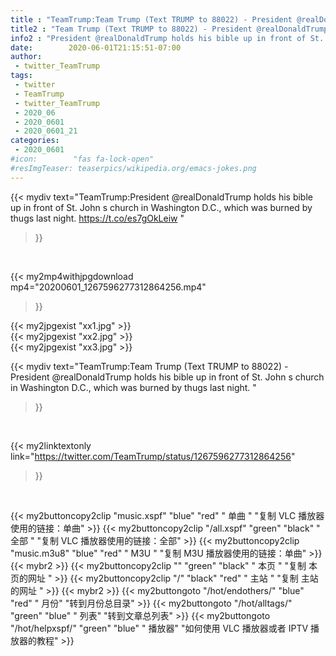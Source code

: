 ```yaml
---
title : "TeamTrump:Team Trump (Text TRUMP to 88022) - President @realDonaldTrump holds his bible up in front of St. John s church in Washington D.C., which was burned by thugs last night. "
title2 : "Team Trump (Text TRUMP to 88022) - President @realDonaldTrump holds his bible up in front of St. John s church in Washington D.C., which was burned by thugs last night. "
info2 : "President @realDonaldTrump holds his bible up in front of St. John s church in Washington D.C., which was burned by thugs last night. https://t.co/es7gOkLeiw "
date:        2020-06-01T21:15:51-07:00
author:
 - twitter_TeamTrump
tags:
 - twitter
 - TeamTrump
 - twitter_TeamTrump
 - 2020_06
 - 2020_0601
 - 2020_0601_21
categories:
 - 2020_0601
#icon:        "fas fa-lock-open"
#resImgTeaser: teaserpics/wikipedia.org/emacs-jokes.png
---
```


{{< mydiv text="TeamTrump:President @realDonaldTrump holds his bible up in front of St. John s church in Washington D.C., which was burned by thugs last night. https://t.co/es7gOkLeiw "
>}}
<br>


{{< my2mp4withjpgdownload mp4="20200601_1267596277312864256.mp4"
>}}

{{< my2jpgexist "xx1.jpg" >}}<br>
{{< my2jpgexist "xx2.jpg" >}}<br>
{{< my2jpgexist "xx3.jpg" >}}<br>



{{< mydiv text="TeamTrump:Team Trump (Text TRUMP to 88022) - President @realDonaldTrump holds his bible up in front of St. John s church in Washington D.C., which was burned by thugs last night. "
>}}
<br>

{{< my2linktextonly link="https://twitter.com/TeamTrump/status/1267596277312864256"
>}}


<br>

{{< my2buttoncopy2clip "music.xspf"        "blue"   "red"    " 单曲 "  "复制 VLC 播放器使用的链接：单曲" >}} {{< my2buttoncopy2clip "/all.xspf"         "green"  "black"  " 全部 "  "复制 VLC 播放器使用的链接：全部" >}} {{< my2buttoncopy2clip "music.m3u8"        "blue"   "red"    " M3U  "    "复制 M3U 播放器使用的链接：单曲" >}} {{< mybr2 >}} {{< my2buttoncopy2clip ""                  "green"  "black"  " 本页 "    "复制 本页的网址 " >}} {{< my2buttoncopy2clip "/"                 "black"  "red"    " 主站 "    "复制 主站的网址 " >}} {{< mybr2 >}} {{< my2buttongoto      "/hot/endothers/"   "blue"   "red"    " 月份"   "转到月份总目录" >}} {{< my2buttongoto      "/hot/alltags/"     "green"  "blue"   " 列表"   "转到文章总列表" >}} {{< my2buttongoto      "/hot/helpxspf/"    "green"  "blue"   " 播放器" "如何使用 VLC 播放器或者 IPTV 播放器的教程" >}} 
